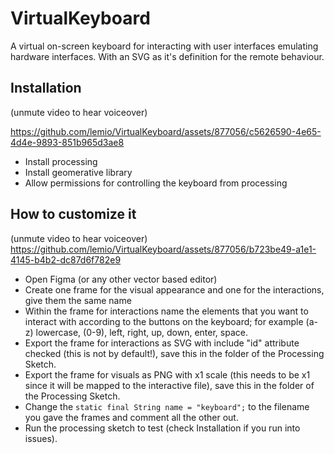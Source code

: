 # VirtualKeyboard

A virtual on-screen keyboard for interacting with user interfaces emulating hardware interfaces. With an SVG as it's definition for the remote behaviour.

## Installation

(unmute video to hear voiceover)

https://github.com/lemio/VirtualKeyboard/assets/877056/c5626590-4e65-4d4e-9893-851b965d3ae8

* Install processing
* Install geomerative library
* Allow permissions for controlling the keyboard from processing


## How to customize it


(unmute video to hear voiceover)
https://github.com/lemio/VirtualKeyboard/assets/877056/b723be49-a1e1-4145-b4b2-dc87d6f782e9



* Open Figma (or any other vector based editor)
* Create one frame for the visual appearance and one for the interactions, give them the same name
* Within the frame for interactions name the elements that you want to interact with according to the buttons on the keyboard; for example (a-z) lowercase, (0-9), left, right, up, down, enter, space.
* Export the frame for interactions as SVG with include "id" attribute checked (this is not by default!), save this in the folder of the Processing Sketch.
* Export the frame for visuals as PNG with x1 scale (this needs to be x1 since it will be mapped to the interactive file), save this in the folder of the Processing Sketch.
* Change the `static final String name = "keyboard";` to the filename you gave the frames and comment all the other out.
* Run the processing sketch to test (check Installation if you run into issues).
